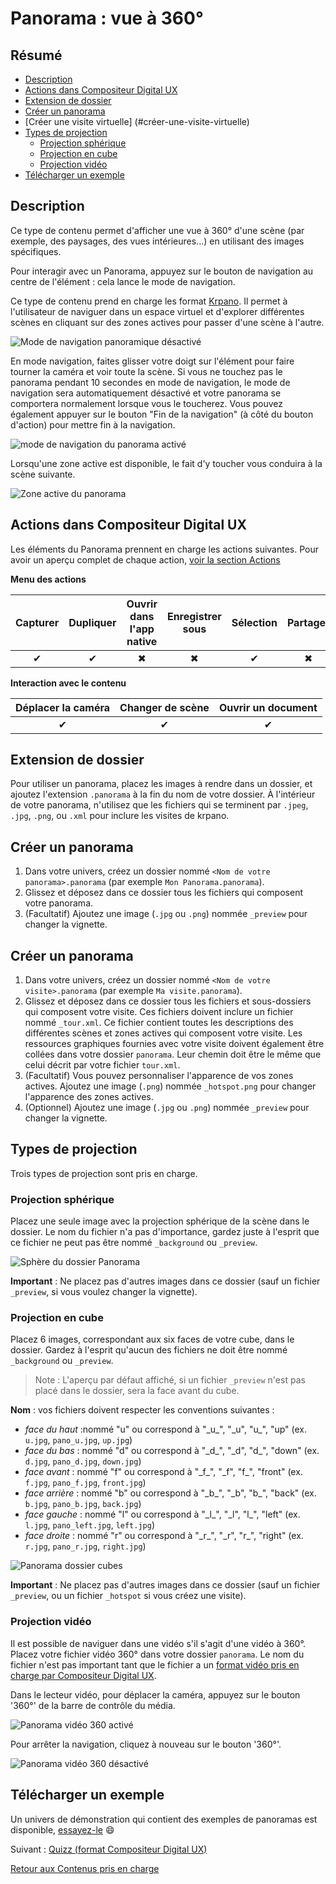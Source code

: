  # Panorama : vue à 360°

## Résumé
* [Description](#description)
* [Actions dans Compositeur Digital UX](#actions-dans-compositeur-digital-ux)
* [Extension de dossier](#extension-de-dossier)
* [Créer un panorama](#créer-un-panorama)
* [Créer une visite virtuelle] (#créer-une-visite-virtuelle)
* [Types de projection](#types-de-projection)
   * [Projection sphérique](#projection-sphérique)
   * [Projection en cube](#projection-en-cube)
   * [Projection vidéo](#projection-vidéo)
* [Télécharger un exemple](#télécharger-un-exemple)

## Description

Ce type de contenu permet d'afficher une vue à 360° d'une scène (par exemple, des paysages, des vues intérieures...) en utilisant des images spécifiques.

Pour interagir avec un Panorama, appuyez sur le bouton de navigation au centre de l'élément : cela lance le mode de navigation.

Ce type de contenu prend en charge les format [Krpano](https://krpano.com/tours/weingut/). Il permet à l'utilisateur de naviguer dans un espace virtuel et d'explorer différentes scènes en cliquant sur des zones actives pour passer d'une scène à l'autre.

![Mode de navigation panoramique désactivé](../../../en/img/content_panorama_start.JPG)

En mode navigation, faites glisser votre doigt sur l'élément pour faire tourner la caméra et voir toute la scène. Si vous ne touchez pas le panorama pendant 10 secondes en mode de navigation, le mode de navigation sera automatiquement désactivé et votre panorama se comportera normalement lorsque vous le toucherez.
Vous pouvez également appuyer sur le bouton "Fin de la navigation" (à côté du bouton d'action) pour mettre fin à la navigation.

![mode de navigation du panorama activé](../../../en/img/content_panorama_end.JPG)

Lorsqu'une zone active est disponible, le fait d'y toucher vous conduira à la scène suivante. 

![Zone active du panorama](../../../en/img/content_panorama_hotspot.JPG)

## Actions dans Compositeur Digital UX

Les éléments du Panorama prennent en charge les actions suivantes. Pour avoir un aperçu complet de chaque action, [voir la section Actions](actions.md)

**Menu des actions**

| Capturer | Dupliquer | Ouvrir dans l'app native | Enregistrer sous | Sélection | Partager | 
|:--------:|:---------:|:------------------------:|:----------------:|:---------:|:--------:|
| &#x2714; | &#x2714;  | &#x2716;                 | &#x2716;         | &#x2714;  | &#x2716; |

**Interaction avec le contenu**

| Déplacer la caméra | Changer de scène | Ouvrir un document |
|:------------------:|:----------------:|:------------------:|
| &#x2714;           | &#x2714;         | &#x2714;           |

## Extension de dossier

Pour utiliser un panorama, placez les images à rendre dans un dossier, et ajoutez l'extension `.panorama` à la fin du nom de votre dossier.
À l'intérieur de votre panorama, n'utilisez que les fichiers qui se terminent par `.jpeg`, `.jpg`, `.png`, ou `.xml` pour inclure les visites de krpano.

## Créer un panorama

1. Dans votre univers, créez un dossier nommé `<Nom de votre panorama>.panorama` (par exemple `Mon Panorama.panorama`).
1. Glissez et déposez dans ce dossier tous les fichiers qui composent votre panorama.
1. (Facultatif) Ajoutez une image (`.jpg` ou `.png`) nommée `_preview` pour changer la vignette.

## Créer un panorama

1. Dans votre univers, créez un dossier nommé `<Nom de votre visite>.panorama` (par exemple `Ma visite.panorama`).
1. Glissez et déposez dans ce dossier tous les fichiers et sous-dossiers qui composent votre visite. Ces fichiers doivent inclure un fichier nommé `_tour.xml`. Ce fichier contient toutes les descriptions des différentes scènes et zones actives qui composent votre visite. 
Les ressources graphiques fournies avec votre visite doivent également être collées dans votre dossier `panorama`. Leur chemin doit être le même que celui décrit par votre fichier `tour.xml`. 
1. (Facultatif) Vous pouvez personnaliser l'apparence de vos zones actives. Ajoutez une image (`.png`) nommée `_hotspot.png` pour changer l'apparence des zones actives.
1. (Optionnel) Ajoutez une image (`.jpg` ou `.png`) nommée `_preview` pour changer la vignette.

## Types de projection

Trois types de projection sont pris en charge.

### Projection sphérique

Placez une seule image avec la projection sphérique de la scène dans le dossier. Le nom du fichier n'a pas d'importance, gardez juste à l'esprit que ce fichier ne peut pas être nommé `_background` ou `_preview`.

![Sphère du dossier Panorama](../../../en/img/content_panorama_sphere_folder.JPG)

**Important** : Ne placez pas d'autres images dans ce dossier (sauf un fichier `_preview`, si vous voulez changer la vignette).

### Projection en cube

Placez 6 images, correspondant aux six faces de votre cube, dans le dossier. Gardez à l'esprit qu'aucun des fichiers ne doit être nommé `_background` ou `_preview`.

> Note : L'aperçu par défaut affiché, si un fichier `_preview` n'est pas placé dans le dossier, sera la face avant du cube.

**Nom** : vos fichiers doivent respecter les conventions suivantes :
   * *face du haut* :nommé "u" ou correspond à "\_u\_", "\_u", "u\_", "up" (ex. `u.jpg`, `pano_u.jpg`, `up.jpg`)
   * *face du bas* : nommé "d" ou correspond à "\_d\_", "\_d", "d\_", "down" (ex. `d.jpg`, `pano_d.jpg`, `down.jpg`)
   * *face avant* : nommé "f" ou correspond à "\_f\_", "\_f", "f\_", "front" (ex. `f.jpg`, `pano_f.jpg`, `front.jpg`)
   * *face arrière* : nommé "b" ou correspond à "\_b\_", "\_b", "b\_", "back" (ex. `b.jpg`, `pano_b.jpg`, `back.jpg`)
   * *face gauche* : nommé "l" ou correspond à "\_l\_", "\_l", "l\_", "left" (ex. `l.jpg`, `pano_left.jpg`, `left.jpg`)
   * *face droite* : nommé "r" ou correspond à "\_r\_", "\_r", "r\_", "right" (ex. `r.jpg`, `pano_r.jpg`, `right.jpg`)

![Panorama dossier cubes](../../../en/img/content_panorama_cubes_folder.JPG)

**Important** : Ne placez pas d'autres images dans ce dossier (sauf un fichier `_preview`, ou un fichier `_hotspot` si vous créez une visite).

### Projection vidéo

Il est possible de naviguer dans une vidéo s'il s'agit d'une vidéo à 360°. Placez votre fichier vidéo 360° dans votre dossier `panorama`. Le nom du fichier n'est pas important tant que le fichier a un [format vidéo pris en charge par Compositeur Digital UX](../video.md).

Dans le lecteur vidéo, pour déplacer la caméra, appuyez sur le bouton '360°' de la barre de contrôle du média. 

![Panorama vidéo 360 activé](../../../en/img/content_panorama_video360_enable.JPG)

Pour arrêter la navigation, cliquez à nouveau sur le bouton '360°'.

![Panorama vidéo 360 désactivé](../../../en/img/contenu_panorama_vidéo360_disable.JPG)


## Télécharger un exemple

Un univers de démonstration qui contient des exemples de panoramas est disponible, [essayez-le](../Demo-Universe.zip) &#x1f604;

Suivant : [Quizz (format Compositeur Digital UX)](quiz.md)

[Retour aux Contenus pris en charge](index.md)

